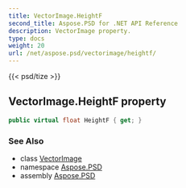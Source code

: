 ```yaml
---
title: VectorImage.HeightF
second_title: Aspose.PSD for .NET API Reference
description: VectorImage property. 
type: docs
weight: 20
url: /net/aspose.psd/vectorimage/heightf/
---
```

{{< psd/tize >}}
## VectorImage.HeightF property

```csharp
public virtual float HeightF { get; }
```

### See Also

* class [VectorImage](../)
* namespace [Aspose.PSD](../../vectorimage/)
* assembly [Aspose.PSD](../../../)


